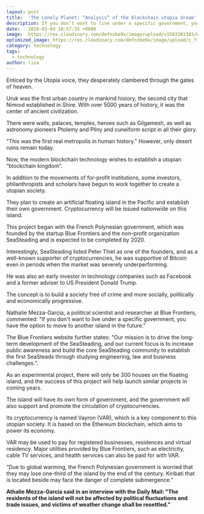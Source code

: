 ```yaml
---
layout: post
title:  'The Lonely Planet: “Analysis” of the blockchain utopia dream'
description: If you don’t want to live under a specific government, you have the option to move to another island in the future.
date:   2020-03-04 10:57:35 +0800
image:  https://res.cloudinary.com/dmfnzbe9x/image/upload/v1583381383/WechatIMG717_jvwrpm.jpg
optimized_image: https://res.cloudinary.com/dmfnzbe9x/image/upload/c_fill,h_171,w_325/v1583381383/WechatIMG717_jvwrpm.jpg
category: technology
tags:
  - technology
author: lisa
---
```


Enticed by the Utopia voice, they desperately clambered through the gates of heaven.

Uruk was the first urban country in mankind history, the second city that Nimrod established in Shire. With over 5000 years of history, it was the center of ancient civilization.

There were walls, palaces, temples, heroes such as Gilgamesh, as well as astronomy pioneers Ptolemy and Pliny and cuneiform script in all their glory.

"This was the first real metropolis in human history." However, only desert ruins remain today.

Now, the modern blockchain technology wishes to establish a utopian “blockchain kingdom”.

In addition to the movements of for-profit institutions, some investors, philanthropists and scholars have begun to work together to create a utopian society.

They plan to create an artificial floating island in the Pacific and establish their own government. Cryptocurrency will be issued nationwide on this island.

This project began with the French Polynesian government, which was founded by the startup Blue Frontiers and the non-profit organization SeaSteading and is expected to be completed by 2020.

Interestingly, SeaSteading listed Peter Thiel as one of the founders, and as a well-known supporter of cryptocurrencies, he was supportive of Bitcoin even in periods when the market was severely underperforming.

He was also an early investor in technology companies such as Facebook and a former adviser to US President Donald Trump.

The concept is to build a society free of crime and more socially, politically and economically progressive.

Nathalie Mezza-Garcia, a political scientist and researcher at Blue Frontiers, commented: "If you don't want to live under a specific government, you have the option to move to another island in the future."

The Blue Frontiers website further states: "Our mission is to drive the long-term development of the SeaSteading, and our current focus is to increase public awareness and build the core SeaSteading community to establish the first SeaSteads through studying engineering, law and business challenges.”.

As an experimental project, there will only be 300 houses on the floating island, and the success of this project will help launch similar projects in coming years.

The island will have its own form of government, and the government will also support and promote the circulation of cryptocurrencies.

Its cryptocurrency is named Vayron (VAR), which is a key component to this utopian society. It is based on the Ethereum blockchain, which aims to power its economy.

VAR may be used to pay for registered businesses, residences and virtual residency. Major utilities provided by Blue Frontiers, such as electricity, cable TV services, and health services can also be paid for with VAR.

“Due to global warming, the French Polynesian government is worried that they may lose one-third of the island by the end of the century. Kiribati that is located beside may face the danger of complete submergence.”

<strong>Athalie Mezza-Garcia said in an interview with the Daily Mail: "The residents of the island will not be affected by political fluctuations and trade issues, and victims of weather change shall be resettled."</strong>